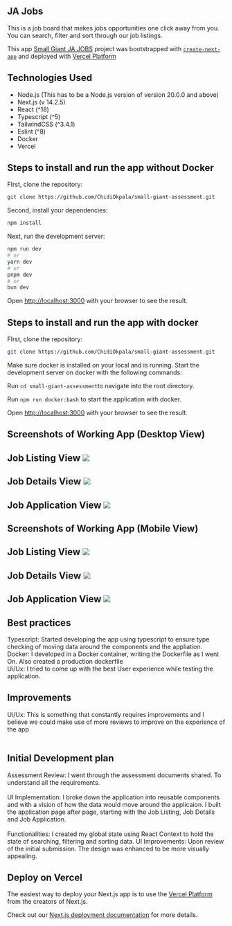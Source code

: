## JA Jobs

This is a job board that makes jobs opportunities one click away from you. You can search, filter and sort through our job listings.

This app [Small Giant JA JOBS](http://small-giant-assessment.vercel.app/) project was bootstrapped with [`create-next-app`](https://github.com/vercel/next.js/tree/canary/packages/create-next-app) and deployed with [Vercel Platform](https://vercel.com/new?utm_medium=default-template&filter=next.js&utm_source=create-next-app&utm_campaign=create-next-app-readme)

## Technologies Used

- Node.js (This has to be a Node.js version of version 20.0.0 and above)
- Next.js (v 14.2.5)
- React (^18)
- Typescript (^5)
- TailwindCSS (^3.4.1)
- Eslint (^8)
- Docker
- Vercel


## Steps to install and run the app without Docker

FIrst, clone the repository:

```bash
git clone https://github.com/ChidiOkpala/small-giant-assessment.git
```

Second, install your dependencies:

```bash
npm install
```

Next, run the development server:

```bash
npm run dev
# or
yarn dev
# or
pnpm dev
# or
bun dev
```

Open [http://localhost:3000](http://localhost:3000) with your browser to see the result.

## Steps to install and run the app with docker

FIrst, clone the repository:

```bash
git clone https://github.com/ChidiOkpala/small-giant-assessment.git
```

Make sure docker is installed on your local and is running. Start the development server on docker with the following commands:

Run `cd small-giant-assessment`to navigate into the root directory.

Run `npm run docker:bash` to start the application with docker.

Open [http://localhost:3000](http://localhost:3000) with your browser to see the result.

## Screenshots of Working App (Desktop View)

Job Listing View
![](https://github.com/user-attachments/assets/76cd6681-c498-4ce6-b4f3-206ea98e1c17)
-----------
Job Details View
![](https://github.com/user-attachments/assets/559a2f2d-0d35-483a-98e8-b093237e3510)
-----------
Job Application View
![](https://github.com/user-attachments/assets/30447fee-55f8-48ad-a50d-2f139ea135da)
-----------

## Screenshots of Working App (Mobile View)

Job Listing View
![](https://github.com/user-attachments/assets/f2540e89-9de2-4fda-9418-170238f99bfd)
-----------
Job Details View
![](https://github.com/user-attachments/assets/b6766fff-0601-4ea5-91f9-68ecb2cfd6ef)
-----------
Job Application View
![](https://github.com/user-attachments/assets/c065257b-a4d3-4dab-ab38-4dba0155f54b)
-----------



## Best practices
Typescript: Started developing the app using typescript to ensure type checking of moving data around the components and the appliation.<br />
Docker: I developed in a Docker container, writing the Dockerfile as I went On. Also created a production dockerfile<br />
Ui/Ux: I tried to come up with the best User experience while testing the application.<br />

## Improvements
Ui/Ux: This is something that constantly requires improvements and I believe we could make use of more reviews to improve on the experience of the app<br /><br />

## Initial Development plan
Assessment Review: I went through the assessment documents shared. To understand all the requirements.<br /><br />
UI Implementation: I broke down the application into reusable components and with a vision of how the data would move around the applicaion. I built the application page after page, starting with the Job Listing, Job Details and Job Application.<br /><br />
Functionalities: I created my global state using React Context to hold the state of searching, filtering and sorting data.
UI Improvements: Upon review of the initial submission. The design was enhanced to be more visually appealing.


## Deploy on Vercel

The easiest way to deploy your Next.js app is to use the [Vercel Platform](https://vercel.com/new?utm_medium=default-template&filter=next.js&utm_source=create-next-app&utm_campaign=create-next-app-readme) from the creators of Next.js.

Check out our [Next.js deployment documentation](https://nextjs.org/docs/deployment) for more details.
